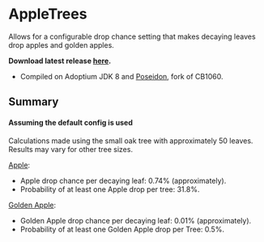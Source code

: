 # AppleTrees
Allows for a configurable drop chance setting that makes decaying leaves drop apples and golden apples.

<b>Download latest release [here](https://github.com/AleksandarHaralanov/AppleTrees/releases/latest).</b>
- Compiled on Adoptium JDK 8 and [Poseidon](https://github.com/RhysB/Project-Poseidon), fork of CB1060.
## Summary
#### Assuming the default config is used

Calculations made using the small oak tree with approximately 50 leaves. Results may vary for other tree sizes.

<u>Apple</u>:
- Apple drop chance per decaying leaf: 0.74% (approximately).
- Probability of at least one Apple drop per tree: 31.8%.

<u>Golden Apple</u>:
- Golden Apple drop chance per decaying leaf: 0.01% (approximately).
- Probability of at least one Golden Apple drop per Tree: 0.5%.